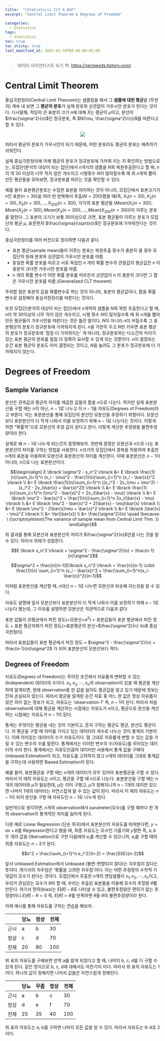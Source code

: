 ```yaml
---
title:  "[Statistics] CLT & DoF"
excerpt: "Central Limit Theorem & Degrees of Freedom"

categories:
  - Statistics
tags:
  - Statistics
toc: true
toc_sticky: true
last_modified_at: 2025-01-19T08:06:00-05:00
---
```


> 데이터 사이언티스트 되기 책: https://recipesds.tistory.com/

# Central Limit Theorem

중심극한정리(Central Limit Theorem)는 샘플링을 해서 그 **샘플에 대한 평균**을 (무한히) 계속 내 보면 그 **평균의 분포**가 실제 분포와 상관없이 가우시안 분포가 된다는 것이다. 다시말해, 적당히 큰 표본의 크기 $n$에 대해 $\bar{X}$는 평균이 $\mu$이고, 분산이 $\frac{\sigma^2}{n}$인 정규분포, 즉 $N(\mu, \frac{\sigma^2}{n})$를 따른다고 할 수 있다. 

<p align="center"><img src="https://github.com/user-attachments/assets/9e2330c8-7549-41c7-85c3-d4426338f19c"></p>

따라서 평균의 분포가 가우시안이 되기 때문에, 어떤 분포라도 평균의 분포는 예측하기 쉬워진다. 

실제 중심극한정리에 의해 평균의 분포가 정규분포에 가까워 지는 지 확인하는 방법으로는, 모집단(분석의 대상이 되는 집단)에서 $n$개식의 샘플을 $N$회 복원추출한다고 할 때, $n$이 약 30 이상의 너무 적지 않은 개수이고 시행횟수 $N$이 많아질수록 매 회 $n$개씩 뽑아 만든 평균들을 모아보면, 정규분포를 따르는 것을 확인할 수 있다. 

예를 들어 표본평균분포는 수집한 표본을 의미하는 것이 아니라, 모집단에서 표본크기가 $n$인 표본($n=30$)을 여러 번 반복해서 추출($N=200$)했을 때(즉, $X_1(n=30), X_2(n=30), X_3(n=30),...,X_200(n=30)$), 각각의 표본 평균들 ($Mean(X_1(n=30)), Mean(X_2(n=30)), Mean(X_3(n=30)),...,Mean(X_200(n=30))$)이 이루는 분포를 말한다. 그 표본의 크기가 보통 30이상으로 크면, 표본 평균들이 이루는 분포가 모집단의 평균 $\mu$, 표준편차 $\frac{\sigma}{\sqrt{n}}$인 정규분포에 가까워진다는 것이다. 

중심극한정리를 여러 버전으로 정리하면 다음과 같다. 

- 표본 평균(sample mean)들이 이루는 분포는 복원추출 횟수가 충분히 클 경우 모집단의 원래 분포와 상관없이 가우시안 분포를 따름.
- 동일한 확률 분포를 따르고 서로 독립인 $n$ 개의 확률 변수의 관찰값의 평균값은 $n$ 이 충분히 크다면 가우시안 분포를 따름.
- $n$ 개의 확률 변수가 어떤 확률 분포를 따르든지 상관없이 $n$ 이 충분히 크다면 그 합은 가우시안 분포를 따름.(Generalized CLT theorem)

주의할 점은 표본의 값을 확률변수로 하는 것이 아니라, 표본의 평균값이나, 합을 확률 변수로 설정해야 중심극한정리를 따른다는 것이다. 

또한 모집단(분석의 대상이 되는 집단)에서 $n$개씩의 샘플을 $N$회 복원 추출한다고 할 때, $n$이 약 30이상의 너무 적지 않은 개수이고, 시행 횟수 $N$이 많아질수록 매 회 $n$개를 뽑아 만든 평균들이 가우시안을 따른다는 것은 틀린 말이다. 
$N$이 아니라 $n$이 커질수록 그 표본평균의 분포가 정규분포에 가까워지게 된다. $n$을 가만히 두고 $N$만 키우면 표본 평균의 분포가 정규분포에 '점점 더 가까워지는' 게 아니라, 정규분포와는 다소간의 차이가 있는 표본 평균의 분포를 점점 더 정확히 묘사할 수 있게 되는 것뿐이다. $n$이 결정되는 순간 표본 평균의 분포도 이미 결정되는 것이고, $N$을 늘려도 그 분포가 정규분포에 더 가까워지지 않는다. 


# Degrees of Freedom
## Sample Variance

분산은 관측값과 평균의 차이를 제곱한 값들의 합을 $n$으로 나눈다. 하지만 실제 표본분산을 구할 때는 $n$이 아닌, $n-1$로 나누고 이 $n-1$을 자유도(Degrees of Freedom)라고 부른다. 이는 표본분산을 통해 모집단의 분산인 모분산을 추정하기 위함이다. 모분산보다 표본분산이 더 작게 나와서 이를 보정하기 위해 $n-1$로 나눈다는 것이다. 이렇게 하면 "확률적"으로 모분산의 추정 값이 된다고 한다. 이렇게 계산한 추정량을 불편추정량이라 한다. 

실제로 왜 $n-1$로 나누게 되는건지 증명해보자. 첫번재 증명은 모분산과 $n$으로 나눈 표본분산의 차이를 구하는 방법을 사용한다. 
$n$크기의 모집단에서 중복을 허용하여 추출한 $n$개의 표본을 이용하여 모분산과 표본분산의 차이를 계산한다. 이때 표본분산은 $n-1$이 아니라, $n$으로 나눈 표본분산이다. 

$$\begin{align}
E \lbrack \sigma^2 - s_n^2 \rbrack &= E \lbrack \frac{1}{n}\sum_{i=1}^n (x_i - \mu)^2 - \frac{1}{n}\sum_{i=1}^n (x_i - \bar{x})^2 \rbrack \\ 
&= E \lbrack \frac{1}{n}\sum_{i=1}^n ((x_i^2 - 2x_i\mu + \mu^2) - (x_i^2 - 2x_i\bar{x} + \bar{x}^2)) \rbrack \\ 
&= E \lbrack \frac{1}{n}\sum_{i=1}^n (\mu^2 - \bar{x}^2 + 2x_i(\bar{x} - \mu)) \rbrack \\ 
&= E \lbrack \mu^2 - \bar{x}^2 + \frac{1}{n}\sum_{i=1}^n 2x_i(\bar{x} - \mu) \rbrack \\  
&= E \lbrack \mu^2 - \bar{x}^2 + 2(\bar{x} - \mu)\bar{x} \rbrack \\ 
&= E \lbrack \mu^2 - 2\bar{x}\mu + \bar{x}^2 \rbrack \\  
&= E \lbrack (\bar{x} - \mu)^2 \rbrack \\  
&= Var(\bar{x}) \\  
&= \frac{\sigma^2}{n} \quad \because \ {\scriptstyle\text{The variance of sample mean from Central Limit Thm.
}}
\end{align}$$

위 결과를 통해 모분산과 표본분산의 차이가 $\frac{\sigma^2}{n}$만큼 나는 것을 알 수 있다. 따라서 아래가 성립한다. 

$$E \lbrack s_n^2 \rbrack = \sigma^2 - \frac{\sigma^2}{n} = \frac{n-1}{n}\sigma^2$$  

$$\sigma^2 = \frac{n}{n-1}E\lbrack s_n^2 \rbrack = \frac{n}{n-1} \cdot \frac{1}{n} \sum_{i=1}^n (x_i - \bar{x})^2 = \frac{\sum_{i=1}^n(x_i-\bar{x})^2}{n-1}$$

이처럼 표본분산을 계산할 때, $n$대신 $n-1$로 나누면 모분산과 비슷해 지는것을 알 수 있다. 

자유도 설명에 앞서 모분산보다 표본분산이 더 작게 나와서 이를 보정하기 위해 $n-1$로 나눈다 했는데, 그 이유를 설명하면 모분산은 직관적으로 다음과 같다. 

표본 값들이 모평균에서 퍼진 정도(=모분산=$\sigma^2$) = 표본값들이 표본 평균에서 퍼진 정도 + 표본 평균자체가 퍼진 정도(=표본평균의 분산=$\frac{\sigma^2}{n} \to$ 중심극한정리)

따라서 표본값들이 표본 평균에서 퍼진 정도 = $\sigma^2 - \frac{\sigma^2}{n} = \frac{n-1}{n}\sigma^2$ 가 되어 표본분산이 모분산보다 작다. 


## Degrees of Freedom

자유도(Degrees of Freedom)는 주어진 조건에서 자유롭게 변화할 수 있는(Independent) 데이터의 수이다. 
$x_1, x_2, \cdots, x_n$의 observation이 있을 때 평균을 계산하여 알게되면, 원래 observation중 한 값을 잃어도 평균값을 알고 있기 때문에 정보는 전혀 손실되지 않는다. 따라서 평균을 알게된 순간 자료 중 어느 한 값은 항상 자유롭지 않은 의미 없는 정보가 되고, 자유도는 'observation-1' 즉, $n-1$이 된다. 따라서 처음 observation에 대해 평균을 계산하는 시점에는 자유도가 $n$이고, 평균으로 분산을 계산하는 시점에는 자유도가 $n-1$이 된다. 

통계는 무엇이든 평균을 내는 것이 기본이고, 흔히 구하는 평균도 평균, 분산도 평균이다. 이 평균을 구할 때 의미를 가지고 있는 데이터의 개수로 나누는 것이 통계의 기본이다. 이때 의미있는 데이터의 수가 자유도이다. 말 그대로 자유롭게 변할 수 있는 값을 가질 수 있는 변수의 수를 말한다. 통계에서는 이러한 변수의 수(자유도)를 의미있는 데이터의 수라 한다. 통계에서는 자유도만큼의 데이터만 사용해서 통계 값을 구해야 Unbiased Estimation이 되고, 자유도를 고려하지 않고 $n$개의 데이터를 그대로 통계값을 구하는데 사용하면 Biased Estimation이 된다.

예를 들어, 표본평균을 구할 때는 $n$개의 데이터가 모두 있어야 표본평균을 구할 수 있다. 따라서 이 때의 자유도는 $n$이고, 평균을 구할 때 $n$으로 나눈다. 표본분산을 구할 때는 $n$개의 데이터와 $\hat{\mu}$가 필요한데, $\hat{\mu}$는 이미 구했고, $\hat{\mu}$가 정해지니까 $n-1$개의 데이만 있으면 나머지 1개의 데이터는 자연스럽게 알 수 있는 값이 된다. 따라서 이 때의 자유도는 $n-1$이 되어 분산을 구할 때 자유도인 $n-1$로 나누게 된다. 

일반적으로 생각하면, $n$개의 observation에서 parameter(모수)를 구할 때마다 한 개의 observation이 통계적인 의미를 잃어게 된다. 

다른 예로 Linear Regression (단순 회귀)에서 표본분산의 자유도를 따져본다면, $y=ax+b$를 Regression한다고 했을 때, 최종 자유도는 모수인 기울기와 $y$절편 즉, $a, b$ 두 개의 값을 Obervation으로 구한 다음에야 $e_i$를 계산할 수 있으니까, $e_i$를 구할 때의 최종 자유도는 $n-2$가 된다. 

$$s^2 = \frac{\sum_{i=1}^n e_i^2}{n-2} = \frac{SSE}{n-2}$$

앞서 Unbiased Estimation에서 Unbiased (불편-편향되지 않다)는 치우침이 없다는 뜻이다. 여기서의 치우침은 '확률을 고려한 치우침'이다.
이는 어떤 추정량의 수학적 기댓값이 모수가 된다는 것이다. 모집단에서 추출한 $n$개의 랜덤샘플이 $x_1, x_2, \cdots, x_n$이고, 우리가 관심있는 모수가 $\theta$라 할 때, 우리는 추출된 표본들을 이용해 모수의 추정량 $\hat{\theta}$를 만든다. 여기서 편의(bias)는 $E[\hat{\theta}] - \theta$로 나타낼 수 있고, 불편추정량은 편의가 없는 추정량이니 $E[\hat{\theta}] - \theta = 0$ 즉, $E[\hat{\theta}] = \theta$를 만족하면 $\hat{\theta}$을 $\theta$의 불편추정량이라 한다. 

아래 예시를 통해 자유도를 구하는 연습을 해보자. 

| |당뇨|정상|전체|
|-|-|-|-|
|근시|a|b|30|
|정상|c|d|70|
|전체|20|80|100|

위 표의 자유도를 구해보면 만약 a를 알게 되었다고 할 때, 나머지 b, c, d를 다 구할 수 있게 된다. 같은 방식으로 b, c, d에 대해서도 마찬가지 이다. 따라서 위 표의 자유도는 1이다. 하나의 값이 정해지면 나머지 값들은 자연스럽게 정해진다. 

| |당뇨|무좀|정상|전체|
|-|-|-|-|-|
|근시|a|b|c|30|
|정상|d|e|f|70|
|전체|25|35|40|100|

위 표의 자유도는 a, b를 구하면 나머지 모든 값을 알 수 있다. 따라서 자유도는 6-4로 2이다. 
